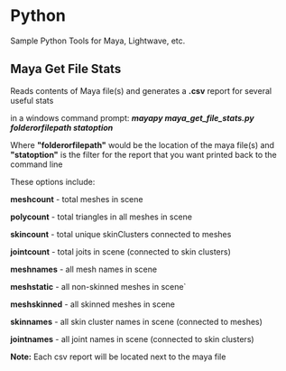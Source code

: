 # Python
Sample Python Tools for Maya, Lightwave, etc.

## Maya Get File Stats

Reads contents of Maya file(s) and generates a **.csv** report for several useful stats

in a windows command prompt:
	***mayapy maya_get_file_stats.py folderorfilepath statoption***
	
Where **"folderorfilepath"** would be the location of the maya file(s) 
and **"statoption"** is the filter for the report that you want printed back to the command line

These options include:

**meshcount** - total meshes in scene

**polycount** - total triangles in all meshes in scene

**skincount** - total unique skinClusters connected to meshes 

**jointcount** - total joits in scene (connected to skin clusters)

**meshnames** - all mesh names in scene

**meshstatic** - all non-skinned meshes in scene`

**meshskinned** - all skinned meshes in scene

**skinnames** - all skin cluster names in scene (connected to meshes)

**jointnames** - all joint names in scene (connected to skin clusters)

**Note:** Each csv report will be located next to the maya file
